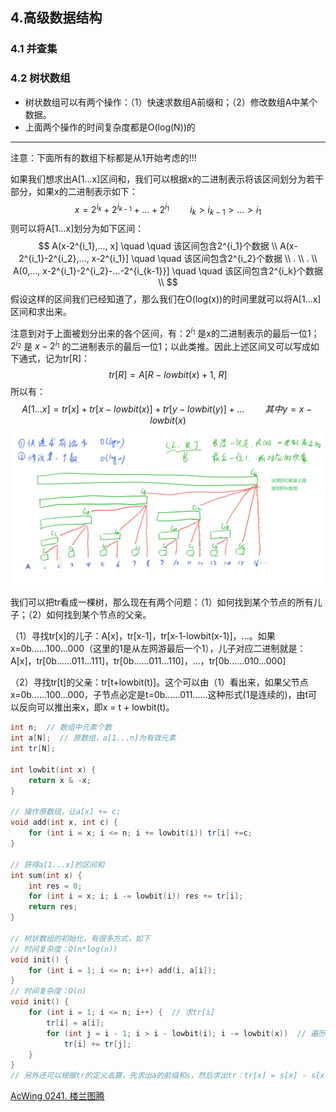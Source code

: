 ## 4.高级数据结构

### 4.1 并查集





### 4.2 树状数组

* 树状数组可以有两个操作：（1）快速求数组A前缀和；（2）修改数组A中某个数据。
* 上面两个操作的时间复杂度都是O(log(N))的

---

注意：下面所有的数组下标都是从1开始考虑的!!!

如果我们想求出A[1...x]区间和，我们可以根据x的二进制表示将该区间划分为若干部分，如果x的二进制表示如下：
$$
x = 2^{i_k} + 2^{i_{k-1}} + ... + 2^{i_1} \quad \quad i_k > i_{k-1}>...>i_1
$$
则可以将A[1...x]划分为如下区间：
$$
A(x-2^{i_1},..., x]  \quad \quad 该区间包含2^{i_1}个数据 \\
A(x-2^{i_1}-2^{i_2},..., x-2^{i_1}]  \quad \quad 该区间包含2^{i_2}个数据  \\
.  \\
.  \\
A(0,..., x-2^{i_1}-2^{i_2}-...-2^{i_{k-1}}]  \quad \quad 该区间包含2^{i_k}个数据  \\
$$
假设这样的区间我们已经知道了，那么我们在O(log(x))的时间里就可以将A[1...x]区间和求出来。

注意到对于上面被划分出来的各个区间，有：$2^{i_1}$ 是x的二进制表示的最后一位1；$2^{i_2}$ 是 $x-2^{i_1}$ 的二进制表示的最后一位1；以此类推。因此上述区间又可以写成如下通式，记为tr[R]：
$$
tr[R]=A[R-lowbit(x)+1,\ R]
$$
所以有：
$$
A[1...x] = tr[x] + tr[x-lowbit(x)]+tr[y-lowbit(y)]+... \quad \quad 其中y=x-lowbit(x)
$$
![img](4.高级数据结构.assets/1.png)

我们可以把tr看成一棵树，那么现在有两个问题：（1）如何找到某个节点的所有儿子；（2）如何找到某个节点的父亲。

（1）寻找tr[x]的儿子：A[x]，tr[x-1]，tr[x-1-lowbit(x-1)]，...。如果x=0b......100...000（这里的1是从左网游最后一个1），儿子对应二进制就是：A[x]，tr[0b......011...111]，tr[0b......011...110]，...，tr[0b......010...000]

（2）寻找tr[t]的父亲：tr[t+lowbit(t)]。这个可以由（1）看出来，如果父节点x=0b......100...000，子节点必定是t=0b......011......这种形式(1是连续的)，由t可以反向可以推出来x，即x = t + lowbit(t)。

```c++
int n;  // 数组中元素个数
int a[N];  // 原数组，a[1...n]为有效元素
int tr[N];

int lowbit(int x) {
    return x & -x;
}

// 操作原数组，让a[x] += c;
void add(int x, int c) {
    for (int i = x; i <= n; i += lowbit(i)) tr[i] +=c;
}

// 获得a[1...x]的区间和
int sum(int x) {
    int res = 0;
    for (int i = x; i; i -= lowbit(i)) res += tr[i];
    return res;
}

// 树状数组的初始化，有很多方式，如下
// 时间复杂度：O(n*log(n))
void init() {
    for (int i = 1; i <= n; i++) add(i, a[i]);
}
// 时间复杂度：O(n)
void init() {
    for (int i = 1; i <= n; i++) {  // 求tr[i]
        tr[i] = a[i];
        for (int j = i - 1; i > i - lowbit(i); i -= lowbit(x))  // 遍历tr[i]的孩子
            tr[i] += tr[j];
    }
}
// 另外还可以根据tr的定义去算，先求出a的前缀和s，然后求出tr：tr[x] = s[x] - s[x-lowbit(x)]。时间复杂度：O(n)
```

[AcWing 0241. 楼兰图腾](https://www.acwing.com/problem/content/243/)



































